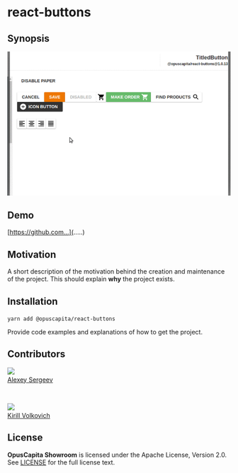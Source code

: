 # react-buttons

## Synopsis

![demo.gif](./demo.gif)

## Demo

[https://github.com...](.....)

## Motivation

A short description of the motivation behind the creation and maintenance of the project. This should explain **why** the project exists.

## Installation

`yarn add @opuscapita/react-buttons`

Provide code examples and explanations of how to get the project.

## Contributors

[<img src="https://avatars.githubusercontent.com/u/24603787?v=3" width="100px;"/><br />Alexey Sergeev](https://github.com/asergeev-sc)

<br />

[<img src="https://avatars.githubusercontent.com/u/24652543?v=3" width="100px;"/><br />Kirill Volkovich](https://github.com/kvolkovich-sc)

## License

**OpusCapita Showroom** is licensed under the Apache License, Version 2.0. See [LICENSE](./LICENSE) for the full license text.
